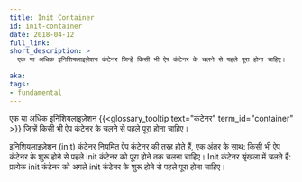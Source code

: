 ```yaml
---
title: Init Container
id: init-container
date: 2018-04-12
full_link: 
short_description: >
  एक या अधिक इनिशियलाइज़ेशन कंटेनर जिन्हें किसी भी ऐप कंटेनर के चलने से पहले पूरा होना चाहिए।

aka: 
tags:
- fundamental
---
```

 एक या अधिक इनिशियलाइज़ेशन {{<glossary_tooltip text="कंटेनर" term_id="container" >}} जिन्हें किसी भी ऐप कंटेनर के चलने से पहले पूरा होना चाहिए।

<!--more--> 

इनिशियलाइज़ेशन (init) कंटेनर नियमित ऐप कंटेनर की तरह होते हैं, एक अंतर के साथ: किसी भी ऐप कंटेनर के शुरू होने से पहले init कंटेनर को पूरा होने तक चलना चाहिए। Init कंटेनर श्रृंखला में चलते हैं: प्रत्येक init कंटेनर को अगले init कंटेनर के शुरू होने से पहले पूरा होना चाहिए।